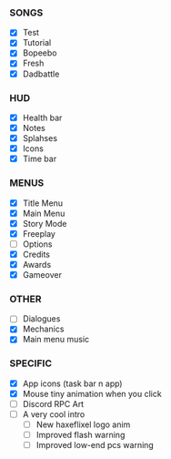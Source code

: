 ### SONGS

- [x] Test
- [x] Tutorial
- [x] Bopeebo
- [x] Fresh
- [x] Dadbattle

### HUD

- [x] Health bar
- [x] Notes
- [x] Splahses
- [x] Icons
- [x] Time bar

### MENUS

- [x] Title Menu
- [x] Main Menu
- [x] Story Mode
- [x] Freeplay
- [ ] Options
- [x] Credits
- [x] Awards
- [x] Gameover

### OTHER

- [ ] Dialogues
- [x] Mechanics
- [x] Main menu music

### SPECIFIC

- [x] App icons (task bar n app)
- [x] Mouse tiny animation when you click
- [ ] Discord RPC Art
- [ ] A very cool intro
    - [ ] New haxeflixel logo anim
    - [ ] Improved flash warning
    - [ ] Improved low-end pcs warning